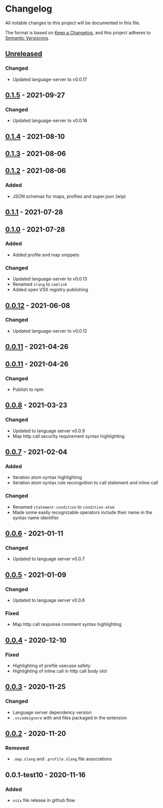 # Changelog

All notable changes to this project will be documented in this file.

The format is based on [Keep a Changelog](https://keepachangelog.com/en/1.0.0/),
and this project adheres to [Semantic Versioning](https://semver.org/spec/v2.0.0.html).

## [Unreleased]

### Changed
- Updated language-server to v0.0.17

## [0.1.5] - 2021-09-27
### Changed
- Updated language-server to v0.0.16

## [0.1.4] - 2021-08-10

## [0.1.3] - 2021-08-06

## [0.1.2] - 2021-08-06
### Added
- JSON schemas for maps, profiles and super.json (wip)

## [0.1.1] - 2021-07-28

## [0.1.0] - 2021-07-28
### Added
- Added profile and map snippets

### Changed
- Updated language-server to v0.0.13
- Renamed `slang` to `comlink`
- Added open VSX registry publishing

## [0.0.12] - 2021-06-08
### Changed
- Updated language-server to v0.0.12

## [0.0.11] - 2021-04-26

## [0.0.11] - 2021-04-26
### Changed
- Publish to npm

## [0.0.8] - 2021-03-23
### Changed
- Updated to language server v0.0.9
- Map http call security requirement syntax highlighting

## [0.0.7] - 2021-02-04
### Added
- Iteration atom syntax highlighting
- Iteration atom syntax rule recongnition to call statement and inline call

### Changed
- Renamed `statement-condition` to `condition-atom`
- Made some easily recognizable operators include their name in the syntax name identifier

## [0.0.6] - 2021-01-11
### Changed
- Updated to language server v0.0.7

## [0.0.5] - 2021-01-09
### Changed
- Updated to language server v0.0.6

### Fixed
- Map http call response comment syntax highlighting

## [0.0.4] - 2020-12-10
### Fixed
- Highlighting of profile usecase safety
- Highlighting of inline call in http call body slot

## [0.0.3] - 2020-11-25
### Changed
- Language server dependency version
- `.vscodeignore` with and files packaged in the extension

## [0.0.2] - 2020-11-20
### Removed
- `.map.slang` and `.profile.slang` file associations

## 0.0.1-test10 - 2020-11-16
### Added
- `vsix` file release in github flow

[Unreleased]: https://github.com/superfaceai/language-client-vscode/compare/v0.1.5...HEAD
[0.1.5]: https://github.com/superfaceai/language-client-vscode/compare/v0.1.4...v0.1.5
[0.1.4]: https://github.com/superfaceai/language-client-vscode/compare/v0.1.3...v0.1.4
[0.1.3]: https://github.com/superfaceai/language-client-vscode/compare/v0.1.2...v0.1.3
[0.1.2]: https://github.com/superfaceai/language-client-vscode/compare/v0.1.1...v0.1.2
[0.1.1]: https://github.com/superfaceai/language-client-vscode/compare/v0.1.0...v0.1.1
[0.1.0]: https://github.com/superfaceai/language-client-vscode/compare/v0.0.12...v0.1.0
[0.0.12]: https://github.com/superfaceai/language-client-vscode/compare/v0.0.11...v0.0.12
[0.0.11]: https://github.com/superfaceai/language-client-vscode/compare/v0.0.11...v0.0.11
[0.0.11]: https://github.com/superfaceai/language-client-vscode/compare/v0.0.8...v0.0.11
[0.0.8]: https://github.com/superfaceai/language-client-vscode/compare/v0.0.7...v0.0.8
[0.0.7]: https://github.com/superfaceai/language-client-vscode/compare/v0.0.6...v0.0.7
[0.0.6]: https://github.com/superfaceai/language-client-vscode/compare/v0.0.5...v0.0.6
[0.0.5]: https://github.com/superfaceai/language-client-vscode/compare/v0.0.4...v0.0.5
[0.0.4]: https://github.com/superfaceai/language-client-vscode/compare/v0.0.3...v0.0.4
[0.0.3]: https://github.com/superfaceai/language-client-vscode/compare/v0.0.2...v0.0.3
[0.0.2]: https://github.com/superfaceai/language-client-vscode/compare/v0.0.1-test10...v0.0.2
